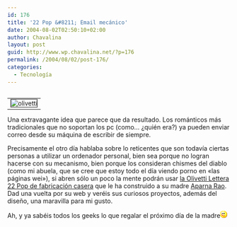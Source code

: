 ```yaml
---
id: 176
title: '22 Pop &#8211; Email mecánico'
date: 2004-08-02T02:50:10+02:00
author: Chavalina
layout: post
guid: http://www.wp.chavalina.net/?p=176
permalink: /2004/08/02/post-176/
categories:
  - Tecnología
---
```

<table cellspacing="5" cellpadding="10" width="1" align="left">
  <tr>
    <td>
      <img src="http://www.chavalina.net/imagenes/fotos/olivetti.jpg" border="1" alt=olivetti lettera 22 pop" border="1">
    </td>
  </tr>
</table>

Una extravagante idea que parece que da resultado. Los rom&aacute;nticos m&aacute;s tradicionales que no soportan los pc (como&#8230; &iquest;qui&eacute;n era?) ya pueden enviar correo desde su m&aacute;quina de escribir de siempre.

Precisamente el otro d&iacute;a hablaba sobre lo reticentes que son todav&iacute;a ciertas personas a utilizar un ordenador personal, bien sea porque no logran hacerse con su mecanismo, bien porque los consideran chismes del diablo (como mi abuela, que se cree que estoy todo el d&iacute;a viendo porno en «las p&aacute;ginas wei»), si abren s&oacute;lo un poco la mente podr&aacute;n usar <a href=http://people.interaction-ivrea.it/a.rao/22pop\_1\_insp.html target=&prime;_blank&prime;>la Olivetti Lettera 22 Pop de fabricaci&oacute;n casera</a> que le ha construido a su madre <a href=http://people.interaction-ivrea.it/a.rao/ target=&prime;_blank&prime;>Aparna Rao</a>. Dad una vuelta por su web y ver&eacute;is sus curiosos proyectos, adem&aacute;s del dise&ntilde;o, una maravilla para mi gusto.

Ah, y ya sab&eacute;is todos los geeks lo que regalar el pr&oacute;ximo d&iacute;a de la madre![emo](/imagenes/emoticonos/guino.gif)